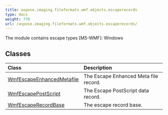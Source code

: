 ```yaml
---
title: aspose.imaging.fileformats.wmf.objects.escaperecords
type: docs
weight: 770
url: /aspose.imaging.fileformats.wmf.objects.escaperecords/
---
```



The module contains escape types [MS-WMF]: Windows

## **Classes**
| **Class** | **Description** |
| :- | :- |
| [WmfEscapeEnhancedMetafile](/imaging/python-net/aspose.imaging.fileformats.wmf.objects.escaperecords/wmfescapeenhancedmetafile/) | The Escape Enhanced Meta file record. |
| [WmfEscapePostScript](/imaging/python-net/aspose.imaging.fileformats.wmf.objects.escaperecords/wmfescapepostscript/) | The Escape PostScript data record. |
| [WmfEscapeRecordBase](/imaging/python-net/aspose.imaging.fileformats.wmf.objects.escaperecords/wmfescaperecordbase/) | The escape record base. |
